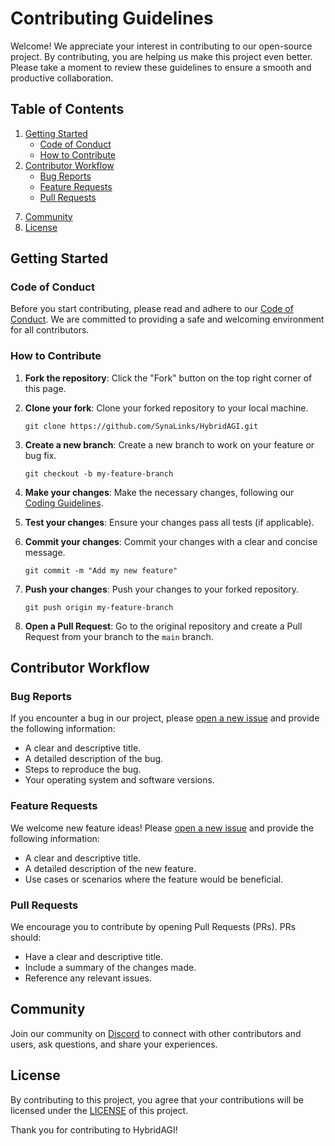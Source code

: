 # Contributing Guidelines

Welcome! We appreciate your interest in contributing to our open-source project. By contributing, you are helping us make this project even better. Please take a moment to review these guidelines to ensure a smooth and productive collaboration.

## Table of Contents

1. [Getting Started](#getting-started)
   - [Code of Conduct](#code-of-conduct)
   - [How to Contribute](#how-to-contribute)
2. [Contributor Workflow](#contributor-workflow)
   - [Bug Reports](#bug-reports)
   - [Feature Requests](#feature-requests)
   - [Pull Requests](#pull-requests)
<!-- 3. [Development Setup](#development-setup)
4. [Coding Guidelines](#coding-guidelines)
5. [Testing](#testing)
6. [Documentation](#documentation) -->
7. [Community](#community)
8. [License](#license)

## Getting Started

### Code of Conduct

Before you start contributing, please read and adhere to our [Code of Conduct](CODE_OF_CONDUCT.md). We are committed to providing a safe and welcoming environment for all contributors.

### How to Contribute

1. **Fork the repository**: Click the "Fork" button on the top right corner of this page.

2. **Clone your fork**: Clone your forked repository to your local machine.

    ```shell
    git clone https://github.com/SynaLinks/HybridAGI.git
    ```

3. **Create a new branch**: Create a new branch to work on your feature or bug fix.

    ```shell
    git checkout -b my-feature-branch
    ```

4. **Make your changes**: Make the necessary changes, following our [Coding Guidelines](#coding-guidelines).

5. **Test your changes**: Ensure your changes pass all tests (if applicable).

6. **Commit your changes**: Commit your changes with a clear and concise message.

    ```shell
    git commit -m "Add my new feature"
    ```

7. **Push your changes**: Push your changes to your forked repository.

    ```shell
    git push origin my-feature-branch
    ```

8. **Open a Pull Request**: Go to the original repository and create a Pull Request from your branch to the `main` branch.

## Contributor Workflow

### Bug Reports

If you encounter a bug in our project, please [open a new issue](https://github.com/SynaLinks/HybridAGI/issues) and provide the following information:

- A clear and descriptive title.
- A detailed description of the bug.
- Steps to reproduce the bug.
- Your operating system and software versions.

### Feature Requests

We welcome new feature ideas! Please [open a new issue](https://github.com/SynaLinks/HybridAGI/issues) and provide the following information:

- A clear and descriptive title.
- A detailed description of the new feature.
- Use cases or scenarios where the feature would be beneficial.

### Pull Requests

We encourage you to contribute by opening Pull Requests (PRs). PRs should:

- Have a clear and descriptive title.
- Include a summary of the changes made.
- Reference any relevant issues.

<!-- ## Development Setup

To set up a development environment for this project, follow the instructions in our [Development Setup Guide](DEVELOPMENT_SETUP.md).

## Coding Guidelines

Please follow our [Coding Guidelines](CODING_GUIDELINES.md) when making changes to the codebase.

## Testing

To ensure code quality, please write tests for your changes following our [Testing Guidelines](TESTING_GUIDELINES.md). -->
<!-- 
## Documentation

Maintain and improve project documentation by submitting changes to the [docs](docs/) directory. -->

## Community

Join our community on [Discord](ttps://discord.gg/zM2rEfsqxj) to connect with other contributors and users, ask questions, and share your experiences.

## License

By contributing to this project, you agree that your contributions will be licensed under the [LICENSE](LICENSE) of this project.

Thank you for contributing to HybridAGI!